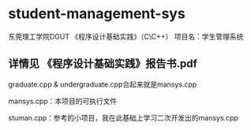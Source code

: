 # student-management-sys
东莞理工学院DGUT
《程序设计基础实践》（C\C++）      项目名：学生管理系统
## 详情见 《程序设计基础实践》报告书.pdf

graduate.cpp & undergraduate.cpp合起来就是mansys.cpp

mansys.cpp：本项目的可执行文件

stuman.cpp：参考的小项目，我在此基础上学习二次开发出的mansys.cpp
